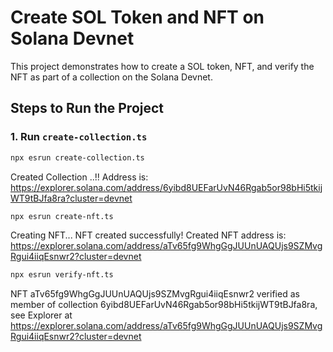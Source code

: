 # Create SOL Token and NFT on Solana Devnet

This project demonstrates how to create a SOL token, NFT, and verify the NFT as part of a collection on the Solana Devnet.

## Steps to Run the Project

### 1. Run `create-collection.ts`

```bash
npx esrun create-collection.ts
```

Created Collection ..!! Address is: https://explorer.solana.com/address/6yibd8UEFarUvN46Rgab5or98bHi5tkijWT9tBJfa8ra?cluster=devnet


```bash
npx esrun create-nft.ts
```

Creating NFT...
NFT created successfully!
Created NFT address is: https://explorer.solana.com/address/aTv65fg9WhgGgJUUnUAQUjs9SZMvgRgui4iiqEsnwr2?cluster=devnet



```bash
npx esrun verify-nft.ts
```

NFT aTv65fg9WhgGgJUUnUAQUjs9SZMvgRgui4iiqEsnwr2 verified as member of collection 6yibd8UEFarUvN46Rgab5or98bHi5tkijWT9tBJfa8ra, see Explorer at https://explorer.solana.com/address/aTv65fg9WhgGgJUUnUAQUjs9SZMvgRgui4iiqEsnwr2?cluster=devnet
